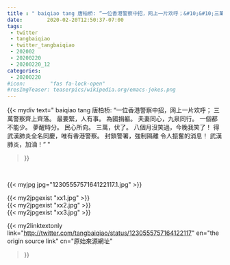 ```yaml
---
title : " baiqiao tang 唐柏桥: “一位香港警察中招，网上一片欢呼；&#10;&#10;三萬警察齊上齊落。&#10;&#10;最要緊，人有事。&#10;&#10;為國捐軀。&#10;&#10;夫妻同心，九泉同行。&#10;&#10;一個都不能少。&#10;&#10;夢醒時分。&#10;&#10;民心所向。&#10;&#10;三萬，伏了。&#10;&#10;八個月沒笑過，今晚我笑了！&#10;&#10;得武漢肺炎全名同慶，唯有香港警察。&#10;&#10;封鎖警署，強制隔離&#10;&#10;令人振奮的消息！&#10;&#10;武漢肺炎，加油！”  "
date:        2020-02-20T12:50:37-07:00
tags:
 - twitter
 - tangbaiqiao
 - twitter_tangbaiqiao
 - 202002
 - 20200220
 - 20200220_12
categories:
 - 20200220
#icon:        "fas fa-lock-open"
#resImgTeaser: teaserpics/wikipedia.org/emacs-jokes.png
---
```


{{< mydiv text=" baiqiao tang 唐柏桥: “一位香港警察中招，网上一片欢呼；&#10;&#10;三萬警察齊上齊落。&#10;&#10;最要緊，人有事。&#10;&#10;為國捐軀。&#10;&#10;夫妻同心，九泉同行。&#10;&#10;一個都不能少。&#10;&#10;夢醒時分。&#10;&#10;民心所向。&#10;&#10;三萬，伏了。&#10;&#10;八個月沒笑過，今晚我笑了！&#10;&#10;得武漢肺炎全名同慶，唯有香港警察。&#10;&#10;封鎖警署，強制隔離&#10;&#10;令人振奮的消息！&#10;&#10;武漢肺炎，加油！”  "
>}}
<br>


 {{< myjpg jpg="1230555757164122117.1.jpg" >}}<br> 

{{< my2jpgexist "xx1.jpg" >}}<br>
{{< my2jpgexist "xx2.jpg" >}}<br>
{{< my2jpgexist "xx3.jpg" >}}<br>


{{< my2linktextonly link="http://twitter.com/tangbaiqiao/status/1230555757164122117"
en="the origin source link" cn="原始來源網址"
>}}


<br>

